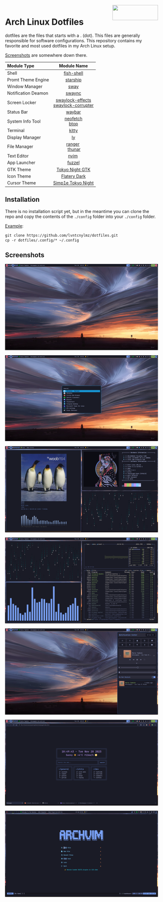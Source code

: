 <img width=150 height=50 align=right src="https://archlinux.org/static/logos/archlinux-logo-light-1200dpi.7ccd81fd52dc.png">

# Arch Linux Dotfiles

dotfiles are the files that starts with a . (dot). This files are generally responsible for software configurations. This repository contains my favorite and most used dotfiles in my Arch Linux setup.

[Screenshots](#screenshots) are somewhere down there.

| **Module Type**     | **Module Name**                                                                                                                                |
|:--------------------|:----------------------------------------------------------------------------------------------------------------------------------------------:|
| Shell               | [fish-shell](https://github.com/fish-shell/fish-shell)                                                                                         |
| Promt Theme Engine  | [starship](https://github.com/starship/starship)                                                                                               |
| Window Manager      | [sway](https://github.com/swaywm/sway)                                                                                                         |
| Notification Deamon | [swaync](https://github.com/ErikReider/SwayNotificationCenter)                                                                                 |
| Screen Locker       | [swaylock-effects](https://github.com/mortie/swaylock-effects) </br> [swaylock-corrupter](https://github.com/aur-packaging/swaylock-corrupter) |
| Status Bar          | [waybar](https://github.com/Alexays/Waybar)                                                                                                    |
| System Info Tool    | [neofetch](https://github.com/dylanaraps/neofetch) </br> [btop](https://github.com/aristocratos/btop)                                          |
| Terminal            | [kitty](https://github.com/kovidgoyal/kitty)                                                                                                   |
| Display Manager     | [ly](https://github.com/fairyglade/ly)                                                                                                         |
| File Manager        | [ranger](https://github.com/ranger/ranger) </br> [thunar](https://github.com/xfce-mirror/thunar)                                               |
| Text Editor         | [nvim](https://github.com/neovim/neovim)                                                                                                       |
| App Launcher        | [fuzzel](https://codeberg.org/dnkl/fuzzel)                                                                                                     |
| GTK Theme           | [Tokyo Night GTK](https://github.com/Fausto-Korpsvart/Tokyo-Night-GTK-Theme)                                                                   |
| Icon Theme          | [Flatery Dark](https://github.com/cbrnix/Flatery)                                                                                              |
| Cursor Theme        | [Simp1e Tokyo Night](https://gitlab.com/cursors/simp1e)                                                                                        |

## Installation

There is no installation script yet, but in the meantime you can clone the repo and copy the contents of the `./config` folder into your `./config` folder. 

<u>Example</u>:

```
git clone https://github.com/lvntcnylmz/dotfiles.git
cp -r dotfiles/.config/* ~/.config
```

## Screenshots

![](screenshots/sway0.png)

![](screenshots/sway1.png)

![](screenshots/sway2.png)

![](screenshots/sway3.png)

![](screenshots/sway4.png)

![](screenshots/sway5.png)

![](screenshots/sway-nvim.png)
